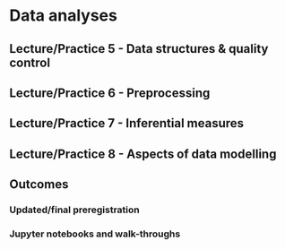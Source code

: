 # Data analyses

## Lecture/Practice 5 - Data structures & quality control



## Lecture/Practice 6 - Preprocessing


## Lecture/Practice 7 - Inferential measures



## Lecture/Practice 8 - Aspects of data modelling



## Outcomes

### Updated/final preregistration	

### Jupyter notebooks and walk-throughs
